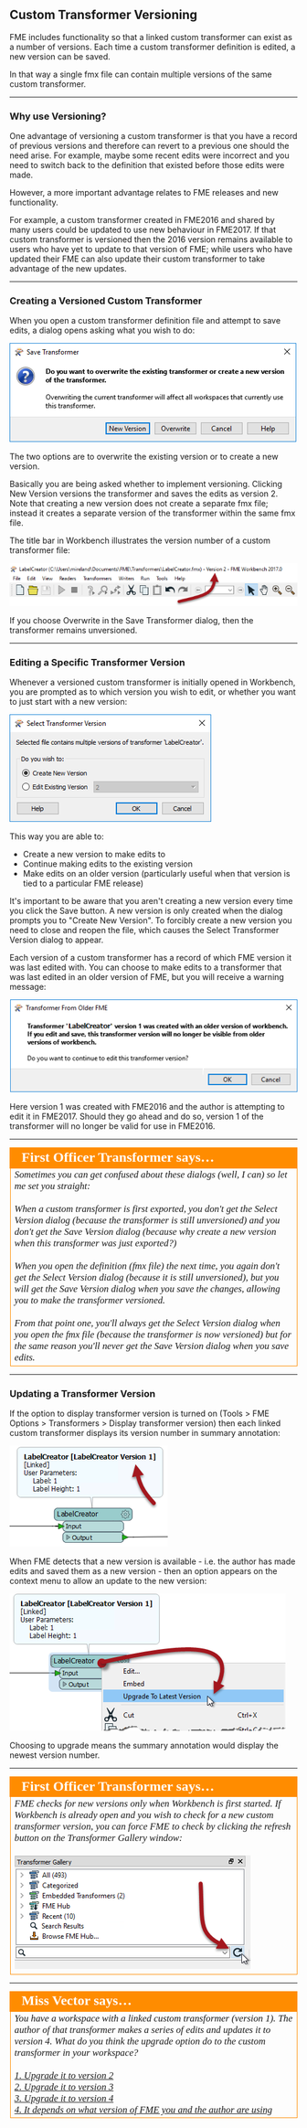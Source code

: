 ## Custom Transformer Versioning

FME includes functionality so that a linked custom transformer can exist as a number of versions. Each time a custom transformer definition is edited, a new version can be saved. 

In that way a single fmx file can contain multiple versions of the same custom transformer. 

---

### Why use Versioning? ###

One advantage of versioning a custom transformer is that you have a record of previous versions and therefore can revert to a previous one should the need arise. For example, maybe some recent edits were incorrect and you need to switch back to the definition that existed before those edits were made. 

However, a more important advantage relates to FME releases and new functionality.

For example, a custom transformer created in FME2016 and shared by many users could be updated to use new behaviour in FME2017. If that custom transformer is versioned then the 2016 version remains available to users who have yet to update to that version of FME; while users who have updated their FME can also update their custom transformer to take advantage of the new updates.

---

### Creating a Versioned Custom Transformer ###

When you open a custom transformer definition file and attempt to save edits, a dialog opens asking what you wish to do:

![](./Images/Img3.041.CreateNewCTVersion.png)

The two options are to overwrite the existing version or to create a new version. 

Basically you are being asked whether to implement versioning. Clicking New Version versions the transformer and saves the edits as version 2. Note that creating a new version does not create a separate fmx file; instead it creates a separate version of the transformer within the same fmx file.

The title bar in Workbench illustrates the version number of a custom transformer file:

![](./Images/Img3.042.NewCTVersionWBHeader.png)

If you choose Overwrite in the Save Transformer dialog, then the transformer remains unversioned.

---

### Editing a Specific Transformer Version ###

Whenever a versioned custom transformer is initially opened in Workbench, you are prompted as to which version you wish to edit, or whether you want to just start with a new version:

![](./Images/Img3.043.CTEditingVersionChoice.png)

This way you are able to:

- Create a new version to make edits to
- Continue making edits to the existing version
- Make edits on an older version (particularly useful when that version is tied to a particular FME release)

It's important to be aware that you aren't creating a new version every time you click the Save button. A new version is only created when the dialog prompts you to "Create New Version". To forcibly create a new version you need to close and reopen the file, which causes the Select Transformer Version dialog to appear.

Each version of a custom transformer has a record of which FME version it was last edited with. You can choose to make edits to a transformer that was last edited in an older version of FME, but you will receive a warning message:

![](./Images/Img3.044.CTEditingVersionInNewerBuild.png)

Here version 1 was created with FME2016 and the author is attempting to edit it in FME2017. Should they go ahead and do so, version 1 of the transformer will no longer be valid for use in FME2016.

---

<table style="border-spacing: 0px">
<tr>
<td style="vertical-align:middle;background-color:darkorange;border: 2px solid darkorange">
<i class="fa fa-quote-left fa-lg fa-pull-left fa-fw" style="color:white;padding-right: 12px;vertical-align:text-top"></i>
<span style="color:white;font-size:x-large;font-weight: bold;font-family:serif">First Officer Transformer says…</span>
</td>
</tr>

<tr>
<td style="border: 1px solid darkorange">
<span style="font-family:serif; font-style:italic; font-size:larger">
Sometimes you can get confused about these dialogs (well, I can) so let me set you straight:
<br><br>When a custom transformer is first exported, you don't get the Select Version dialog (because the transformer is still unversioned) and you don't get the Save Version dialog (because why create a new version when this transformer was just exported?) 
<br><br>When you open the definition (fmx file) the next time, you again don't get the Select Version dialog (because it is still unversioned), but you will get the Save Version dialog when you save the changes, allowing you to make the transformer versioned. 
<br><br>From that point one, you'll always get the Select Version dialog when you open the fmx file (because the transformer is now versioned) but for the same reason you'll never get the Save Version dialog when you save edits.
</span>
</td>
</tr>
</table>

---

### Updating a Transformer Version ###

If the option to display transformer version is turned on (Tools &gt; FME Options &gt; Transformers &gt; Display transformer version) then each linked custom transformer displays its version number in summary annotation:

![](./Images/Img3.045.CTVersionSummaryAnnotation.png)

When FME detects that a new version is available - i.e. the author has made edits and saved them as a new version - then an option appears on the context menu to allow an update to the new version:

![](./Images/Img3.046.CTNewVersionAvailable.png)

Choosing to upgrade means the summary annotation would display the newest version number. 

---

<table style="border-spacing: 0px">
<tr>
<td style="vertical-align:middle;background-color:darkorange;border: 2px solid darkorange">
<i class="fa fa-quote-left fa-lg fa-pull-left fa-fw" style="color:white;padding-right: 12px;vertical-align:text-top"></i>
<span style="color:white;font-size:x-large;font-weight: bold;font-family:serif">First Officer Transformer says…</span>
</td>
</tr>

<tr>
<td style="border: 1px solid darkorange">
<span style="font-family:serif; font-style:italic; font-size:larger">
FME checks for new versions only when Workbench is first started. If Workbench is already open and you wish to check for a new custom transformer version, you can force FME to check by clicking the refresh button on the Transformer Gallery window: 
<br><br><img src="./Images/Img3.047.TransGalleryRefresh.png">
</span>
</td>
</tr>
</table>

---

<table style="border-spacing: 0px">
<tr>
<td style="vertical-align:middle;background-color:darkorange;border: 2px solid darkorange">
<i class="fa fa-quote-left fa-lg fa-pull-left fa-fw" style="color:white;padding-right: 12px;vertical-align:text-top"></i>
<span style="color:white;font-size:x-large;font-weight: bold;font-family:serif">Miss Vector says…</span>
</td>
</tr>

<tr>
<td style="border: 1px solid darkorange">
<span style="font-family:serif; font-style:italic; font-size:larger">
You have a workspace with a linked custom transformer (version 1). The author of that transformer makes a series of edits and updates it to version 4. What do you think the upgrade option do to the custom transformer in your workspace?
<br><br><a href="http://52.73.3.37/fmedatastreaming/Manual/QAResponse2017.fmw?chapter=13&question=6&answer=1&DestDataset_TEXTLINE=C%3A%5CFMEOutput%5CQAResponse.html">1. Upgrade it to version 2</a>
<br><a href="http://52.73.3.37/fmedatastreaming/Manual/QAResponse2017.fmw?chapter=13&question=6&answer=2&DestDataset_TEXTLINE=C%3A%5CFMEOutput%5CQAResponse.html">2. Upgrade it to version 3</a>
<br><a href="http://52.73.3.37/fmedatastreaming/Manual/QAResponse2017.fmw?chapter=13&question=6&answer=3&DestDataset_TEXTLINE=C%3A%5CFMEOutput%5CQAResponse.html">3. Upgrade it to version 4</a>
<br><a href="http://52.73.3.37/fmedatastreaming/Manual/QAResponse2017.fmw?chapter=13&question=6&answer=4&DestDataset_TEXTLINE=C%3A%5CFMEOutput%5CQAResponse.html">4. It depends on what version of FME you and the author are using</a>
</span>
</td>
</tr>
</table>


